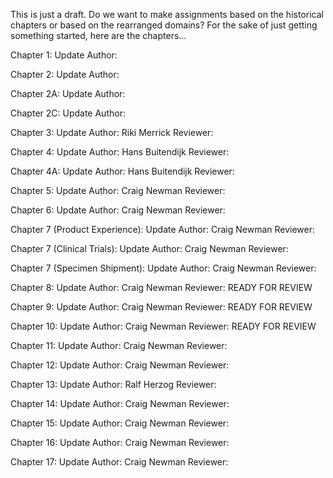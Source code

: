 This is just a draft.  Do we want to make assignments based on the historical chapters or based on the rearranged domains?  For the sake of just getting something started, here are the chapters...

Chapter 1: Update Author: 

Chapter 2: Update Author: 

Chapter 2A: Update Author: 

Chapter 2C: Update Author: 

Chapter 3: Update Author: Riki Merrick  Reviewer:

Chapter 4: Update Author: Hans Buitendijk  Reviewer:

Chapter 4A: Update Author: Hans Buitendijk  Reviewer:

Chapter 5: Update Author: Craig Newman  Reviewer:

Chapter 6: Update Author: Craig Newman  Reviewer:

Chapter 7 (Product Experience): Update Author: Craig Newman  Reviewer:

Chapter 7 (Clinical Trials): Update Author: Craig Newman  Reviewer:

Chapter 7 (Specimen Shipment): Update Author: Craig Newman  Reviewer:

Chapter 8: Update Author: Craig Newman  Reviewer: READY FOR REVIEW

Chapter 9: Update Author: Craig Newman  Reviewer: READY FOR REVIEW

Chapter 10: Update Author: Craig Newman  Reviewer: READY FOR REVIEW

Chapter 11: Update Author: Craig Newman  Reviewer:

Chapter 12: Update Author: Craig Newman  Reviewer:

Chapter 13: Update Author: Ralf Herzog  Reviewer:

Chapter 14: Update Author: Craig Newman  Reviewer:

Chapter 15: Update Author: Craig Newman  Reviewer:

Chapter 16: Update Author: Craig Newman  Reviewer:

Chapter 17: Update Author: Craig Newman  Reviewer:
